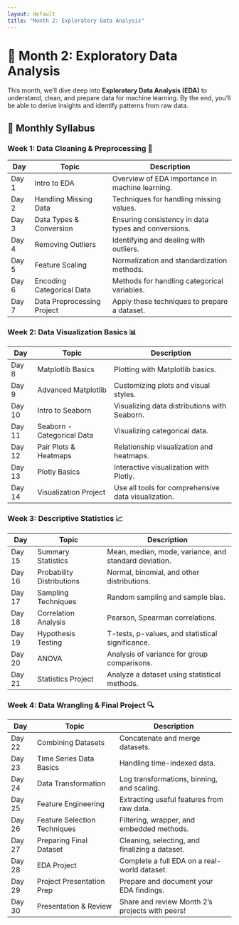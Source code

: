 ```yaml
---
layout: default
title: "Month 2: Exploratory Data Analysis"
---
```


# 📅 Month 2: Exploratory Data Analysis

This month, we’ll dive deep into **Exploratory Data Analysis (EDA)** to understand, clean, and prepare data for machine learning. By the end, you’ll be able to derive insights and identify patterns from raw data.

## 📖 Monthly Syllabus

### Week 1: Data Cleaning & Preprocessing 🧹
| **Day** | **Topic**                      | **Description**                                      |
| ------- | ------------------------------- | ---------------------------------------------------- |
| Day 1   | Intro to EDA                    | Overview of EDA importance in machine learning.      |
| Day 2   | Handling Missing Data           | Techniques for handling missing values.              |
| Day 3   | Data Types & Conversion         | Ensuring consistency in data types and conversions.  |
| Day 4   | Removing Outliers               | Identifying and dealing with outliers.               |
| Day 5   | Feature Scaling                 | Normalization and standardization methods.           |
| Day 6   | Encoding Categorical Data       | Methods for handling categorical variables.          |
| Day 7   | Data Preprocessing Project      | Apply these techniques to prepare a dataset.         |

### Week 2: Data Visualization Basics 📊
| **Day** | **Topic**                      | **Description**                                      |
| ------- | ------------------------------- | ---------------------------------------------------- |
| Day 8   | Matplotlib Basics               | Plotting with Matplotlib basics.                     |
| Day 9   | Advanced Matplotlib             | Customizing plots and visual styles.                 |
| Day 10  | Intro to Seaborn                | Visualizing data distributions with Seaborn.         |
| Day 11  | Seaborn - Categorical Data      | Visualizing categorical data.                        |
| Day 12  | Pair Plots & Heatmaps           | Relationship visualization and heatmaps.             |
| Day 13  | Plotly Basics                   | Interactive visualization with Plotly.               |
| Day 14  | Visualization Project           | Use all tools for comprehensive data visualization.  |

### Week 3: Descriptive Statistics 📈
| **Day** | **Topic**                      | **Description**                                      |
| ------- | ------------------------------- | ---------------------------------------------------- |
| Day 15  | Summary Statistics              | Mean, median, mode, variance, and standard deviation.|
| Day 16  | Probability Distributions       | Normal, binomial, and other distributions.           |
| Day 17  | Sampling Techniques             | Random sampling and sample bias.                     |
| Day 18  | Correlation Analysis            | Pearson, Spearman correlations.                      |
| Day 19  | Hypothesis Testing              | T-tests, p-values, and statistical significance.     |
| Day 20  | ANOVA                           | Analysis of variance for group comparisons.          |
| Day 21  | Statistics Project              | Analyze a dataset using statistical methods.         |

### Week 4: Data Wrangling & Final Project 🔍
| **Day** | **Topic**                      | **Description**                                      |
| ------- | ------------------------------- | ---------------------------------------------------- |
| Day 22  | Combining Datasets              | Concatenate and merge datasets.                      |
| Day 23  | Time Series Data Basics         | Handling time-indexed data.                          |
| Day 24  | Data Transformation             | Log transformations, binning, and scaling.           |
| Day 25  | Feature Engineering             | Extracting useful features from raw data.            |
| Day 26  | Feature Selection Techniques    | Filtering, wrapper, and embedded methods.            |
| Day 27  | Preparing Final Dataset         | Cleaning, selecting, and finalizing a dataset.       |
| Day 28  | EDA Project                     | Complete a full EDA on a real-world dataset.         |
| Day 29  | Project Presentation Prep       | Prepare and document your EDA findings.              |
| Day 30  | Presentation & Review           | Share and review Month 2’s projects with peers!      |
